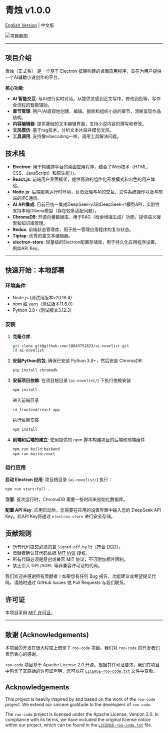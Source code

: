 # 青烛 v1.0.0

[English Version](README_en.md) | 中文版

![项目截图](images/示例图片.png)

------------------------------------------------------------------------------------------------------------------
## 项目介绍

青烛（正式名） 是一个基于 Electron 框架构建的桌面应用程序，旨在为用户提供一个AI辅助小说创作的平台。

**核心功能**:
*   **AI 智能交互**: 与AI进行实时对话，从提供灵感到正文写作，修改润色等，写作全流程的智能辅助。
*   **章节管理**: 用户/AI直观地创建、编辑、删除和组织小说的章节，清晰呈现作品结构。
*   **内容编辑器**: 提供基础的文本编辑界面，支持小说内容的撰写和修改。
*   **文风模仿**: 基于rag技术，分析文本片段并模仿文风。
*   **工具调用**: 支持像vibecoding一样，调用工具解决问题。 

## 技术栈

*   **Electron**: 用于构建跨平台的桌面应用程序，结合了Web技术（HTML、CSS、JavaScript）和原生能力。
*   **React.js**: 前端用户界面框架，提供高效的组件化开发模式和出色的用户体验。
*   **Node.js**: 后端服务运行时环境，负责处理与AI的交互、文件系统操作以及与前端的IPC通信。
*   **AI API集成**: 目前已统一集成DeepSeek-v3和DeepSeek-r1模型API，实验性支持本地Ollama模型（存在较多适配问题）。
*   **ChromaDB**: 开源向量数据库，用于RAG（检索增强生成）功能，提供语义搜索和知识库管理。
*   **Redux**: 前端状态管理库，用于统一管理应用程序的复杂状态。
*   **Tiptap**: 优秀的富文本编辑器。
*   **electron-store**: 轻量级的Electron配置存储库，用于持久化应用程序设置，例如API Key。

------------------------------------------------------------------------------------------------------------------

## 快速开始：本地部署

### 环境条件

*   Node.js (测试用版本v20.19.4)
*   npm 或 yarn（测试版本11.6.0）
*   Python 3.8+ (测试版本3.12.3)

### 安装

1.  **克隆仓库**:
    ```bash
    git clone git@github.com:18643751823/ai-novelist.git
    cd ai-novelist
    ```

2.  **安装Python的包**:
    确保已安装 Python 3.8+，然后安装 ChromaDB:
    ```bash
    pip install chromadb
    ```

3.  **安装项目依赖**:
    在项目根目录 (`ai-novelist/`) 下执行依赖安装
    ```bash
    npm install
    ```
    进入前端目录
    ```bash
    cd frontend/react-app
    ```
    执行依赖安装
    ```bash
    npm install
    ```
4.  **前端和后端的建立**:
   使用提供的 npm 脚本构建项目的后端和前端组件
    ```bash
    npm run build:backend
    npm run build:react
    ```

### 运行应用

**启动 Electron 应用**:
项目根目录 (`ai-novelist/`) 执行：
```bash
npm run start:full .
```


**注意**: 首次运行时，ChromaDB 需要一些时间来初始化数据库。

**配置 API Key**:
应用启动后，您需要在应用的设置界面中输入您的 DeepSeek API Key。此API Key将通过 `electron-store` 进行安全存储。


## 贡献规则
- 所有代码提交必须包含 `Signed-off-by` 行（符合 [DCO](https://developercertificate.org/)）。
- 贡献者确认其代码依据 [MIT 协议](LICENSE) 授权。
- 所有代码必须是原创或兼容 MIT 协议，不可附加额外限制。
- 禁止引入 GPL/AGPL 等非兼容许可证的代码。

我们欢迎并感谢所有贡献者！如果您有任何 Bug 报告、功能建议或希望提交代码，请随时通过 GitHub Issues 或 Pull Requests 与我们联系。

## 许可证

本项目采用 [MIT 许可证](LICENSE)。


---

## 致谢 (Acknowledgements)

本项目的开发在很大程度上借鉴了 `roo-code` 项目。我们对 `roo-code` 的开发者们表示衷心的感谢。

`roo-code` 项目基于 Apache License 2.0 开源。根据其许可证要求，我们在项目中包含了其原始的许可证声明，您可以在 [`LICENSE-roo-code.txt`](./LICENSE-roo-code.txt) 文件中查看。

## Acknowledgements

This project is heavily inspired by and based on the work of the `roo-code` project. We extend our sincere gratitude to the developers of `roo-code`.

The `roo-code` project is licensed under the Apache License, Version 2.0. In compliance with its terms, we have included the original license notice within our project, which can be found in the [`LICENSE-roo-code.txt`](./LICENSE-roo-code.txt) file.
